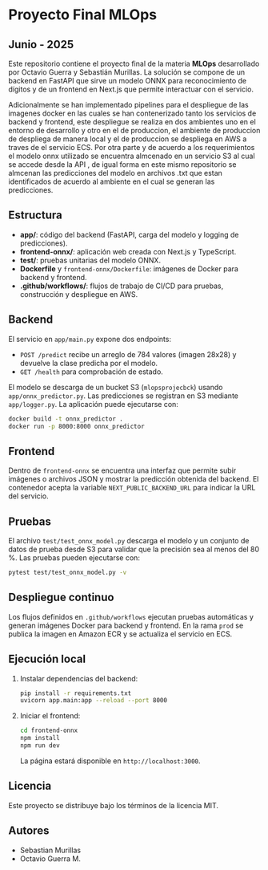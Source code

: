 # Proyecto Final MLOps 
## Junio - 2025
Este repositorio contiene el proyecto final de la materia **MLOps** desarrollado por Octavio Guerra y Sebastián Murillas. La solución se compone de un backend en FastAPI que sirve un modelo ONNX para reconocimiento de dígitos y de un frontend en Next.js que permite interactuar con el servicio.

Adicionalmente se han implementado pipelines para el despliegue de las imagenes docker en las cuales se han contenerizado tanto los servicios de backend y frontend, este despliegue se realiza en dos ambientes uno en el entorno de desarrollo y otro en el de produccion, el ambiente de produccion de despliega de manera local y el de produccion se despliega en AWS a traves de el servicio ECS. Por otra parte y de acuerdo a los requerimientos el modelo onnx utilizado se encuentra almcenado en un servicio S3 al cual se accede desde la API , de igual forma en este mismo repositorio se almcenan las predicciones del modelo en archivos .txt que estan identificados de acuerdo al ambiente en el cual se generan las predicciones.

## Estructura
- **app/**: código del backend (FastAPI, carga del modelo y logging de predicciones).
- **frontend-onnx/**: aplicación web creada con Next.js y TypeScript.
- **test/**: pruebas unitarias del modelo ONNX.
- **Dockerfile** y `frontend-onnx/Dockerfile`: imágenes de Docker para backend y frontend.
- **.github/workflows/**: flujos de trabajo de CI/CD para pruebas, construcción y despliegue en AWS.

## Backend
El servicio en `app/main.py` expone dos endpoints:
- `POST /predict` recibe un arreglo de 784 valores (imagen 28x28) y devuelve la clase predicha por el modelo.
- `GET /health` para comprobación de estado.

El modelo se descarga de un bucket S3 (`mlopsprojecbck`) usando `app/onnx_predictor.py`. Las predicciones se registran en S3 mediante `app/logger.py`. La aplicación puede ejecutarse con:
```bash
docker build -t onnx_predictor .
docker run -p 8000:8000 onnx_predictor
```

## Frontend
Dentro de `frontend-onnx` se encuentra una interfaz que permite subir imágenes o archivos JSON y mostrar la predicción obtenida del backend. El contenedor acepta la variable `NEXT_PUBLIC_BACKEND_URL` para indicar la URL del servicio.

## Pruebas
El archivo `test/test_onnx_model.py` descarga el modelo y un conjunto de datos de prueba desde S3 para validar que la precisión sea al menos del 80 %.
Las pruebas pueden ejecutarse con:
```bash
pytest test/test_onnx_model.py -v
```

## Despliegue continuo
Los flujos definidos en `.github/workflows` ejecutan pruebas automáticas y generan imágenes Docker para backend y frontend. En la rama `prod` se publica la imagen en Amazon ECR y se actualiza el servicio en ECS.

## Ejecución local
1. Instalar dependencias del backend:
   ```bash
   pip install -r requirements.txt
   uvicorn app.main:app --reload --port 8000
   ```
2. Iniciar el frontend:
   ```bash
   cd frontend-onnx
   npm install
   npm run dev
   ```
   La página estará disponible en `http://localhost:3000`.

## Licencia
Este proyecto se distribuye bajo los términos de la licencia MIT.

## Autores

- Sebastian Murillas  
- Octavio Guerra M.
